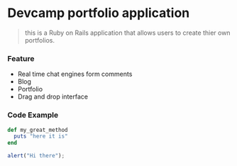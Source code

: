 # Devcamp portfolio application

> this is a Ruby on Rails application that allows users to create thier own portfolios.

### Feature

- Real time chat engines form comments
- Blog
- Portfolio
- Drag and drop interface

### Code Example

```ruby
def my_great_method
  puts "here it is"
end
```

```javascript
alert("Hi there");
```
